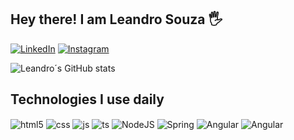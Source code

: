 ## Hey there! I am Leandro Souza 🖐️


[![LinkedIn](	https://img.shields.io/badge/LinkedIn-0077B5?style=for-the-badge&logo=linkedin&logoColor=white)](https://www.linkedin.com/in/leandro-souz4/)
[![Instagram](https://img.shields.io/badge/Instagram-E4405F?style=for-the-badge&logo=instagram&logoColor=white)](https://www.instagram.com/lean.souz4/)


![Leandro´s GitHub stats](https://github-readme-stats.vercel.app/api?username=leansouz4&show_icons=true&theme=dracula&count_private=true)

## Technologies I use daily

<div style="display: inline_block">
  <img align="center" alt="html5" src="https://img.shields.io/badge/HTML5-E34F26?style=for-the-badge&logo=html5&logoColor=white" />
  <img align="center" alt="css" src="https://img.shields.io/badge/CSS3-1572B6?style=for-the-badge&logo=css3&logoColor=white" />
  <img align="center" alt="js" src="https://img.shields.io/badge/JavaScript-F7DF1E?style=for-the-badge&logo=javascript&logoColor=black" />
  <img align="center" alt="ts" src="https://img.shields.io/badge/TypeScript-007ACC?style=for-the-badge&logo=typescript&logoColor=white" />
  <img align="center" alt="NodeJS" src="https://img.shields.io/badge/Node.js-43853D?style=for-the-badge&logo=node.js&logoColor=white" />
  <img align="center" alt="Spring" src="https://img.shields.io/badge/Spring-6DB33F?style=for-the-badge&logo=spring&logoColor=white" />
  <img align="center" alt="Angular" src="https://img.shields.io/badge/Angular-DD0031?style=for-the-badge&logo=angular&logoColor=white" />
  <img align="center" alt="Angular" src="https://img.shields.io/badge/Java-ED8B00?style=for-the-badge&logo=openjdk&logoColor=white" />
</div><br/>

